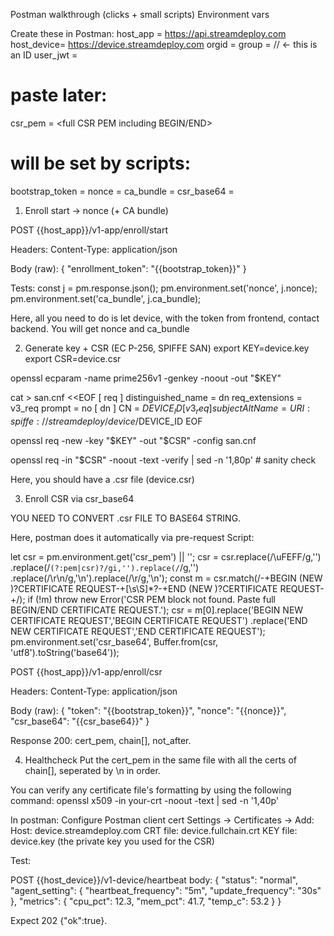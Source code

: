 Postman walkthrough (clicks + small scripts)
Environment vars

Create these in Postman:
host_app   = https://api.streamdeploy.com
host_device= https://device.streamdeploy.com
orgid      = <org id>
group      = <group id>          // <- this is an ID
user_jwt   = <user bearer token>

# paste later:
csr_pem    = <full CSR PEM including BEGIN/END>

# will be set by scripts:
bootstrap_token =
nonce =
ca_bundle =
csr_base64 =

1) Enroll start → nonce (+ CA bundle)

POST {{host_app}}/v1-app/enroll/start

Headers: Content-Type: application/json

Body (raw):
{ "enrollment_token": "{{bootstrap_token}}" }

Tests:
const j = pm.response.json();
pm.environment.set('nonce', j.nonce);
pm.environment.set('ca_bundle', j.ca_bundle);

Here, all you need to do is let device, with the token from frontend, contact backend.
You will get nonce and ca_bundle

2) Generate key + CSR (EC P-256, SPIFFE SAN)
export KEY=device.key
export CSR=device.csr

openssl ecparam -name prime256v1 -genkey -noout -out "$KEY"

cat > san.cnf <<EOF
[ req ]
distinguished_name = dn
req_extensions = v3_req
prompt = no
[ dn ]
CN = $DEVICE_ID
[ v3_req ]
subjectAltName = URI:spiffe://streamdeploy/device/$DEVICE_ID
EOF

openssl req -new -key "$KEY" -out "$CSR" -config san.cnf

openssl req -in "$CSR" -noout -text -verify | sed -n '1,80p'   # sanity check

Here, you should have a .csr file (device.csr)

3) Enroll CSR via csr_base64

YOU NEED TO CONVERT .csr FILE TO BASE64 STRING.

Here, postman does it automatically via pre-request Script:

let csr = pm.environment.get('csr_pem') || '';
csr = csr.replace(/\uFEFF/g,'')
         .replace(/```(?:pem|csr)?/gi,'').replace(/```/g,'')
         .replace(/\r\n/g,'\n').replace(/\r/g,'\n');
const m = csr.match(/-+BEGIN (NEW )?CERTIFICATE REQUEST-+[\s\S]*?-+END (NEW )?CERTIFICATE REQUEST-+/);
if (!m) throw new Error('CSR PEM block not found. Paste full BEGIN/END CERTIFICATE REQUEST.');
csr = m[0].replace('BEGIN NEW CERTIFICATE REQUEST','BEGIN CERTIFICATE REQUEST')
          .replace('END NEW CERTIFICATE REQUEST','END CERTIFICATE REQUEST');
pm.environment.set('csr_base64', Buffer.from(csr, 'utf8').toString('base64'));


POST {{host_app}}/v1-app/enroll/csr

Headers: Content-Type: application/json

Body (raw):
{
  "token": "{{bootstrap_token}}",
  "nonce": "{{nonce}}",
  "csr_base64": "{{csr_base64}}"
}

Response 200: cert_pem, chain[], not_after.


4. Healthcheck
Put the cert_pem in the same file with all the certs of chain[], seperated by \n in order.

You can verify any certificate file's formatting by using the following command:
openssl x509 -in your-crt -noout -text | sed -n '1,40p'

In postman: Configure Postman client cert
Settings → Certificates → Add:
Host: device.streamdeploy.com
CRT file: device.fullchain.crt
KEY file: device.key (the private key you used for the CSR)

Test:

POST {{host_device}}/v1-device/heartbeat
body: {
  "status": "normal",
  "agent_setting": {
    "heartbeat_frequency": "5m",
    "update_frequency": "30s"
  },
  "metrics": {
    "cpu_pct": 12.3,
    "mem_pct": 41.7,
    "temp_c": 53.2
  }
}

Expect 202 {"ok":true}.